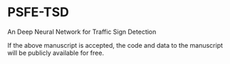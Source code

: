 # PSFE-TSD

An Deep Neural Network for Traffic Sign Detection

If the above manuscript is accepted, the code and data to the manuscript will be publicly available for free.
